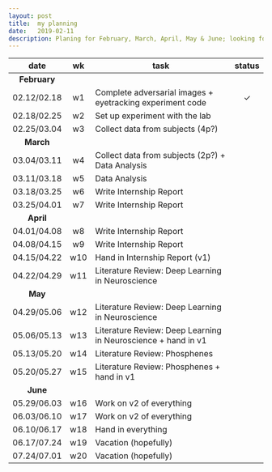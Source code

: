 ```yaml
---
layout: post
title:  my planning
date:   2019-02-11
description: Planing for February, March, April, May & June; looking forward to the PhD!
---
```


| date | wk | task | status|
|:-----------:|:----:|-----------------------------------------|:-----------:|
|<b>February</b>||||
| 02.12/02.18 | w1   |Complete adversarial images + eyetracking experiment code    |&#10003;|
| 02.18/02.25 | w2   |Set up experiment with the lab                               |   |
| 02.25/03.04 | w3   |Collect data from subjects (4p?)                             |   |
|<b>March</b>|||
| 03.04/03.11 | w4   |Collect data from subjects (2p?) + Data Analysis             |   |
| 03.11/03.18 | w5   |Data Analysis                                                |   |
| 03.18/03.25 | w6   |Write Internship Report                                      |   |
| 03.25/04.01 | w7   |Write Internship Report                                      |   |
|<b>April</b>||||
| 04.01/04.08 | w8   |Write Internship Report                                      |   |
| 04.08/04.15 | w9   |Write Internship Report                                      |   |
| 04.15/04.22 | w10  |Hand in Internship Report (v1)                               |   |
| 04.22/04.29 | w11  |Literature Review: Deep Learning in Neuroscience             |   |
|<b>May</b>||||
| 04.29/05.06 | w12  |Literature Review: Deep Learning in Neuroscience             |   |
| 05.06/05.13 | w13  |Literature Review: Deep Learning in Neuroscience + hand in v1|   |
| 05.13/05.20 | w14  |Literature Review: Phosphenes                                |   |
| 05.20/05.27 | w15  |Literature Review: Phosphenes + hand in v1                   |   |
|<b>June</b>||||
| 05.29/06.03 | w16  | Work on v2 of everything                                    |   |
| 06.03/06.10 | w17  | Work on v2 of everything                                    |   |
| 06.10/06.17 | w18  | Hand in everything                                          |   |
| 06.17/07.24 | w19| Vacation (hopefully)                                          |   |
| 07.24/07.01 | w20| Vacation (hopefully)                                          |   |



